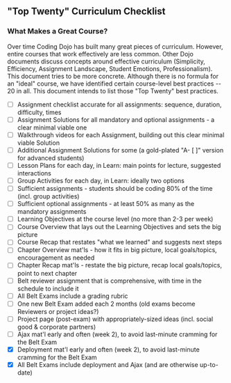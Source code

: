 ## "Top Twenty" Curriculum Checklist
### What Makes a Great Course?
Over time Coding Dojo has built many great pieces of curriculum.  However, entire courses that work effectively are less common.  Other Dojo documents discuss concepts around effective curriculum (Simplicity, Efficiency, Assignment Landscape, Student Emotions, Professionalism).  This document tries to be more concrete.  Although there is no formula for an "ideal" course, we have identified certain course-level best practices -- 20 in all.  This document intends to list those "Top Twenty" best practices.  

- [ ] Assignment checklist accurate for all assignments: sequence, duration, difficulty, times
- [ ] Assignment Solutions for all mandatory and optional assignments - a clear minimal viable one
- [ ] Walkthrough videos for each Assignment, building out this clear minimal viable Solution
- [ ] Additional Assignment Solutions for some (a gold-plated "A- [ ]" version for advanced students)
- [ ] Lesson Plans for each day, in Learn: main points for lecture, suggested interactions
- [ ] Group Activities for each day, in Learn: ideally two options
- [ ] Sufficient assignments - students should be coding 80% of the time (incl. group activities)
- [ ] Sufficient optional assignments - at least 50% as many as the mandatory assignments
- [ ] Learning Objectives at the course level (no more than 2-3 per week)
- [ ] Course Overview that lays out the Learning Objectives and sets the big picture
- [ ] Course Recap that restates "what we learned" and suggests next steps
- [ ] Chapter Overview mat'ls - how it fits in big picture, local goals/topics, encouragement as needed
- [ ] Chapter Recap mat'ls - restate the big picture, recap local goals/topics, point to next chapter
- [ ] Belt reviewer assignment that is comprehensive, with time in the schedule to include it
- [ ] All Belt Exams include a grading rubric
- [ ] One new Belt Exam added each 2 months (old exams become Reviewers or project ideas?)
- [ ] Project page (post-exam) with appropriately-sized ideas (incl. social good & corporate partners)
- [ ] Ajax mat'l early and often (week 2), to avoid last-minute cramming for the Belt Exam
- [x] Deployment mat'l early and often (week 2), to avoid last-minute cramming for the Belt Exam
- [x] All Belt Exams include deployment and Ajax (and are otherwise up-to-date)
